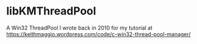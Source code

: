 # libKMThreadPool
A Win32 ThreadPool I wrote back in 2010 for my tutorial at https://keithmaggio.wordpress.com/code/c-win32-thread-pool-manager/
